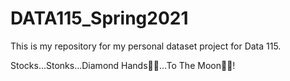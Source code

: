 # DATA115_Spring2021

This is my repository for my personal dataset project for Data 115. 

Stocks...Stonks...Diamond Hands💎🤲...To The Moon🚀🚀!
